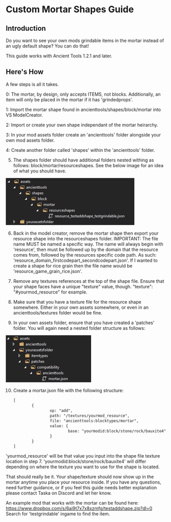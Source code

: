 ﻿# Custom Mortar Shapes Guide

## Introduction
Do you want to see your own mods grindable items in the mortar instead of an ugly default shape? You can do that! 

This guide works with Ancient Tools 1.2.1 and later.

## Here's How
A few steps is all it takes. 

0: The mortar, by design, only accepts ITEMS, not blocks. Additionally, an item will only be placed in the mortar if it has 'grindedprops'.

1: Import the mortar shape found in ancienttools/shapes/block/mortar into VS ModelCreator. 

2: Import or create your own shape independant of the mortar heirarchy.

3: In your mod assets folder create an 'ancienttools' folder alongside your own mod assets folder.

4: Create another folder called 'shapes' within the 'ancienttools' folder.

5. The shapes folder should have additional folders nested withing as follows: block/mortar/resourceshapes. See the below image for an idea of what you should have.

![Screenshot](ancienttoolsfolderstructure.png)

6. Back in the model creator, remove the mortar shape then export your resource shape into the resourceshapes folder. IMPORTANT: The file name MUST be named a specific way. The name will always begin with 'resource', then must be followed up by the domain that the resource comes from, followed by the resources specific code path. As such: 'resource_domain_firstcodepart_secondcodepart.json'. If I wanted to create a shape for rice grain then the file name would be 'resource_game_grain_rice.json'.

7. Remove any textures references at the top of the shape file. Ensure that your shape faces have a unique "texture" value, though. "texture": "#yourmod_resource" for example.

8. Make sure that you have a texture file for the resource shape somewhere. Either in your own assets somewhere, or even in an ancienttools/textures folder would be fine.

9. In your own assets folder, ensure that you have created a 'patches' folder. You will again need a nested folder structure as follows:

![Screenshot](patchesfolderstructure.png)
    
10. Create a mortar.json file with the following structure:
        
        [
                {
                        op: "add",
                        path: "/textures/yourmod_resource",
                        file: "ancienttools:blocktypes/mortar",
                        value: {
                                base: "yourmodid:block/stone/rock/bauxite4"
                        }
                }
        ]

'yourmod_resource' will be that value you input into the shape file texture location in step 7.
'yourmodid:block/stone/rock/bauxite4' will differ depending on where the texture you want to use for the shape is located.
                
That should really be it. Your shape/texture should now show up in the mortar anytime you place your resource inside. 
If you have any questions, need further guidance, or if you feel this guide needs better explanation please contact Taska on Discord and let her know.

An example mod that works with the mortar can be found here: https://www.dropbox.com/s/6ai9t7x7x8xzmfg/testaddshape.zip?dl=0
Search for 'testgrindable' ingame to find the item.